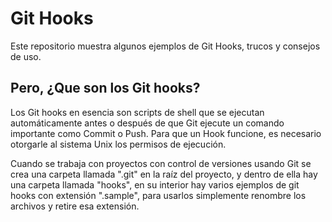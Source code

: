 # Git Hooks
Este repositorio muestra algunos ejemplos de Git Hooks, trucos y consejos de uso. 

## Pero, ¿Que son los Git hooks?

Los Git hooks en esencia son scripts de shell que se ejecutan automáticamente antes o después de que Git ejecute un comando importante como Commit o Push. Para que un Hook funcione, es necesario otorgarle al sistema Unix los permisos de ejecución.

Cuando se trabaja con proyectos con control de versiones usando Git se crea una carpeta llamada ".git" en la raíz del proyecto, y dentro de ella hay una carpeta llamada "hooks", en su interior hay varios ejemplos de git hooks con extensión ".sample", para usarlos simplemente renombre los archivos y retire esa extensión.
